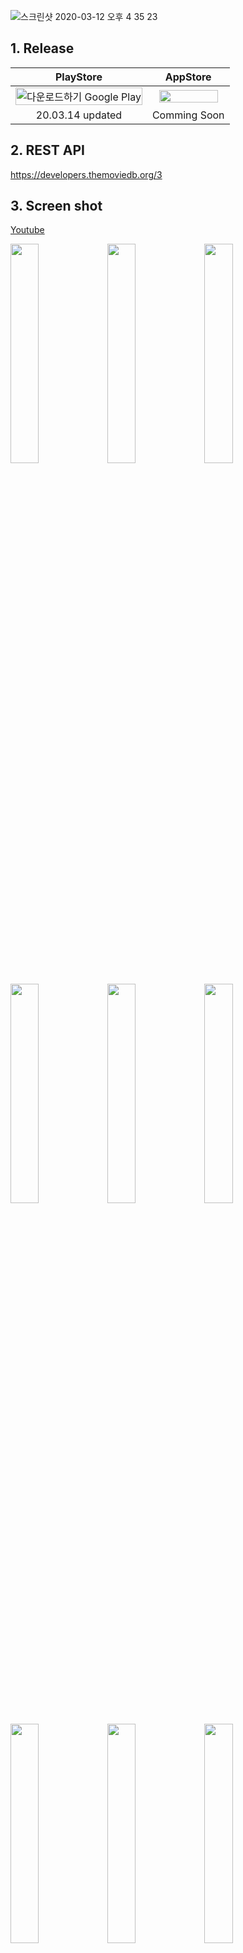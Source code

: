 ![스크린샷 2020-03-12 오후 4 35 23](https://user-images.githubusercontent.com/35194820/76498146-a92acc80-647f-11ea-965d-b3eaa0af2deb.png)

## 1. Release

| PlayStore | AppStore |
|:--------:|:--------:|
| <a href='https://play.google.com/store/apps/details?id=com.origogi.movie&pcampaignid=pcampaignidMKT-Other-global-all-co-prtnr-py-PartBadge-Mar2515-1'><img alt='다운로드하기 Google Play' src='https://play.google.com/intl/ko/badges/static/images/badges/ko_badge_web_generic.png' width="100%"/></a> |<img src ="https://tascam.jp/content/images/universal/misc/logo_w_app_store.jpg" width="90%">|
| 20.03.14 updated | Comming Soon |

## 2. REST API

https://developers.themoviedb.org/3


## 3. Screen shot

[Youtube](https://www.youtube.com/watch?v=aiHJ_ZqFgUE)

<img src="https://user-images.githubusercontent.com/35194820/76675729-be2e6980-65ff-11ea-8fe7-969f013304f7.gif" width="30%">   <img src="https://user-images.githubusercontent.com/35194820/76675726-b4a50180-65ff-11ea-98ae-e4eccccc9d88.gif" width="30%">  <img src="https://user-images.githubusercontent.com/35194820/76675728-bc64a600-65ff-11ea-9e1b-a7d2fe6fa7eb.gif" width="30%">

<img src="https://user-images.githubusercontent.com/35194820/76675446-ef596a80-65fc-11ea-9e0d-9704e9be28a4.png" width="30%">  <img src="https://user-images.githubusercontent.com/35194820/76675449-f4b6b500-65fc-11ea-8efc-55735461a326.png" width="30%"> <img src="https://user-images.githubusercontent.com/35194820/76675451-fa13ff80-65fc-11ea-8802-a6d5f1e4dc64.png" width="30%"> 

 <img src="https://user-images.githubusercontent.com/35194820/76675453-fda78680-65fc-11ea-81ec-a428b91cbe1e.png" width="30%">  <img src="https://user-images.githubusercontent.com/35194820/76675457-00a27700-65fd-11ea-94ed-bc470a3e7272.png" width="30%"> <img src="https://user-images.githubusercontent.com/35194820/76675459-039d6780-65fd-11ea-8dff-931fd405c04a.png" width="30%"> 



## 4. Design Pettern

Provider

## 5. Font

[Goyang-ilsan](http://www.goyang.go.kr/www/www05/www05_3/www05_3_6/www05_3_6_tab3.jsp)

## 6. Source Tree


```
lib
├─ constant
│  └─ constant.dart
├─ flutter.code-workspace
├─ logger
│  └─ logger.dart
├─ main.dart
├─ model
│  ├─ models.dart
│  └─ models.g.dart
├─ network
│  └─ api.dart
├─ pages
│  ├─ home_page.dart
│  ├─ movies_list_page.dart
│  ├─ movie_detail_page.dart
│  ├─ movie_search_page.dart
│  └─ profile_page.dart
├─ state
│  └─ states.dart
├─ util
│  └─ util.dart
└─ widgets
   ├─ arc_banner_image.dart
   ├─ backdrop_image.dart
   ├─ back_button.dart
   ├─ cast_list.dart
   ├─ category_chips.dart
   ├─ crew_list.dart
   ├─ movie_list.dart
   ├─ poster.dart
   ├─ rating_information.dart
   ├─ side_menu.dart
   └─ story_line.dart

```

## 7. Reference

- https://github.com/bimsina/Matinee-Flutter
- https://github.com/devefy/Flutter-Story-App-UI
